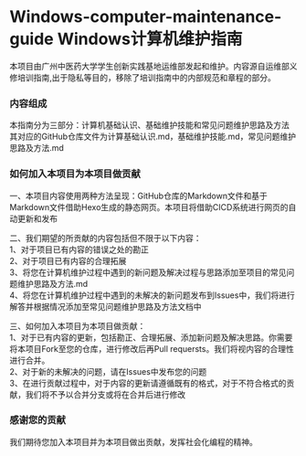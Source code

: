 # Windows-computer-maintenance-guide Windows计算机维护指南
本项目由广州中医药大学学生创新实践基地运维部发起和维护。内容源自运维部义修培训指南,出于隐私等目的，移除了培训指南中的内部规范和章程的部分。    
### 内容组成
本指南分为三部分：计算机基础认识、基础维护技能和常见问题维护思路及方法   
其对应的GitHub仓库文件为计算基础认识.md，基础维护技能.md，常见问题维护思路及方法.md
### 如何加入本项目为本项目做贡献
一、本项目内容使用两种方法呈现：GitHub仓库的Markdown文件和基于Markdown文件借助Hexo生成的静态网页。本项目将借助CICD系统进行网页的自动更新和发布

二、我们期望的所贡献的内容包括但不限于以下内容：   
1、对于项目已有内容的错误之处的勘正     
2、对于项目已有内容的合理拓展  
3、将您在计算机维护过程中遇到的新问题及解决过程与思路添加至项目的常见问题维护思路及方法.md  
4、将您在计算机维护过程中遇到的未解决的新问题发布到Issues中，我们将进行解答并根据情况添加至常见问题维护思路及方法文档中  

三、如何加入本项目为本项目做贡献：  
1、对于已有内容的更新，包括勘正、合理拓展、添加新问题及解决思路。你需要将本项目Fork至您的仓库，进行修改后再Pull requersts。我们将视内容的合理性进行合并。      
2、对于新的未解决的问题，请在Issues中发布您的问题    
3、在进行贡献过程中，对于内容的更新请遵循既有的格式，对于不符合格式的贡献，我们将不予以合并分支或将在合并后进行修改
### 感谢您的贡献
我们期待您加入本项目并为本项目做出贡献，发挥社会化编程的精神。
